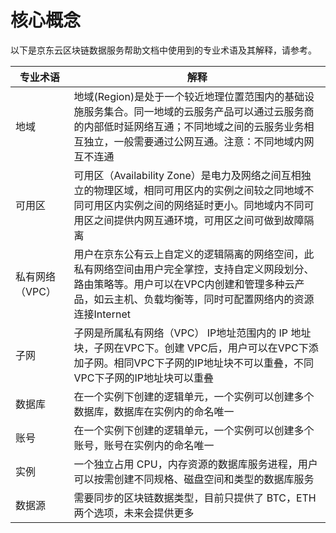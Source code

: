 # 核心概念
以下是京东云区块链数据服务帮助文档中使用到的专业术语及其解释，请参考。

| 专业术语        | 解释                                                         |
| --------------- | ------------------------------------------------------------ |
| 地域            | 地域(Region)是处于一个较近地理位置范围内的基础设施服务集合。同一地域的云服务产品可以通过云服务商的内部低时延网络互通；不同地域之间的云服务业务相互独立，一般需要通过公网互通。注意：不同地域内网互不连通 |
| 可用区          | 可用区（Availability Zone）是电力及网络之间互相独立的物理区域，相同可用区内的实例之间较之同地域不同可用区内实例之间的网络延时更小。同地域内不同可用区之间提供内网互通环境，可用区之间可做到故障隔离 |
| 私有网络（VPC） | 用户在京东公有云上自定义的逻辑隔离的网络空间，此私有网络空间由用户完全掌控，支持自定义网段划分、路由策略等。用户可以在VPC内创建和管理多种云产品，如云主机、负载均衡等，同时可配置网络内的资源连接Internet |
| 子网            | 子网是所属私有网络（VPC） IP地址范围内的 IP 地址块，子网在VPC下。创建 VPC后，用户可以在VPC下添加子网。相同VPC下子网的IP地址块不可以重叠，不同VPC下子网的IP地址块可以重叠 |
|数据库|在一个实例下创建的逻辑单元，一个实例可以创建多个数据库，数据库在实例内的命名唯一|
|账号|在一个实例下创建的逻辑单元，一个实例可以创建多个账号，账号在实例内的命名唯一|
|实例|一个独立占用 CPU，内存资源的数据库服务进程，用户可以按需创建不同规格、磁盘空间和类型的数据库服务|
| 数据源          | 需要同步的区块链数据类型，目前只提供了 BTC，ETH 两个选项，未来会提供更多|

